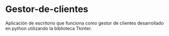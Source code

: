 # Gestor-de-clientes
Aplicación de escritorio que funciona como gestor de clientes desarrollado en python utilizando la biblioteca Tkinter.
